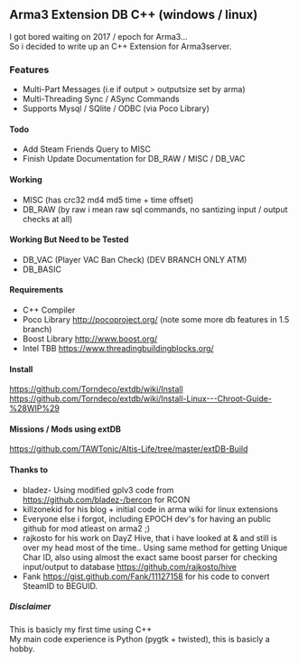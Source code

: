 ## Arma3 Extension DB  C++ (windows / linux)

I got bored waiting on 2017 / epoch for Arma3...  
So i decided to write up an C++ Extension for Arma3server.

### Features

 - Multi-Part Messages (i.e if output > outputsize set by arma)
 - Multi-Threading Sync / ASync Commands
 - Supports Mysql / SQlite / ODBC  (via Poco Library)

#### Todo

 - Add Steam Friends Query to MISC
 - Finish Update Documentation for DB_RAW / MISC / DB_VAC
 
#### Working

 - MISC (has crc32 md4 md5 time + time offset)
 - DB_RAW (by raw i mean raw sql commands, no santizing input / output checks at all)



#### Working But Need to be Tested

 - DB_VAC (Player VAC Ban Check)  (DEV BRANCH ONLY ATM)
 - DB_BASIC

#### Requirements

 - C++ Compiler
 - Poco Library http://pocoproject.org/  (note some more db features in 1.5 branch)
 - Boost Library http://www.boost.org/
 - Intel TBB https://www.threadingbuildingblocks.org/

#### Install
https://github.com/Torndeco/extdb/wiki/Install
https://github.com/Torndeco/extdb/wiki/Install-Linux---Chroot-Guide-%28WIP%29


#### Missions / Mods using extDB
https://github.com/TAWTonic/Altis-Life/tree/master/extDB-Build


#### Thanks to

 - bladez- Using modified gplv3 code from https://github.com/bladez-/bercon for RCON
 - killzonekid for his blog + initial code in arma wiki for linux extensions
 - Everyone else i forgot, including EPOCH dev's for having an public github for mod atleast on arma2 ;)
 - rajkosto for his work on DayZ Hive, that i have looked at & and still is over my head most of the time..   Using same method for getting Unique Char ID, also using almost the exact same boost parser for checking input/output to database   https://github.com/rajkosto/hive
 - Fank https://gist.github.com/Fank/11127158 for his code to convert SteamID to BEGUID.


##### Disclaimer
This is basicly my first time using C++  
My main code experience is Python (pygtk + twisted), this is basicly a hobby.
